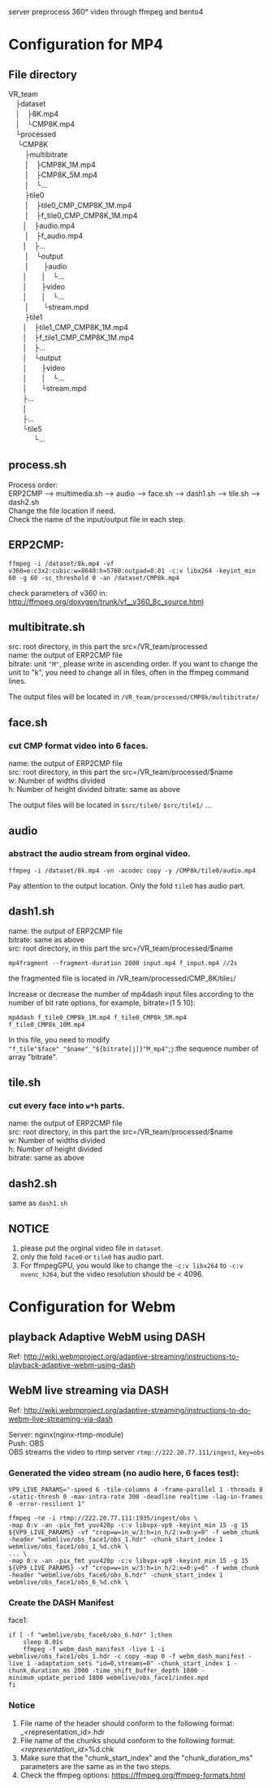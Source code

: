 server
preprocess 360° video through ffmpeg and bento4

# Configuration for MP4
## File directory
VR_team   
　├dataset  
　│　├8K.mp4  
　│　└CMP8K.mp4  
　└processed  
　  └CMP8K  
　　  ├multibitrate  
　　  │　├CMP8K_1M.mp4  
　　  │　├CMP8K_5M.mp4  
　　  │　└...  
　　  ├tile0  
　　  │　├tile0_CMP_CMP8K_1M.mp4  
　　  │　├f_tile0_CMP_CMP8K_1M.mp4  
  　　│　├audio.mp4  
　  　│　├f_audio.mp4  
  　　│　├...  
　　  │　└output  
　  　│　　├audio  
  　　│　　│　└...  
  　　│　　├video  
  　　│　　│　└...  
　  　│　　└stream.mpd  
　　  ├tile1  
  　　│　├tile1_CMP_CMP8K_1M.mp4  
  　　│　├f_tile1_CMP_CMP8K_1M.mp4    
  　　│　├...  
  　　│　└output  
  　　│　　├video  
  　　│　　│　└...  
  　　│　　└stream.mpd      
  　　├...  
  　　│  
  　　├...  
  　　└tile5  
　  　 　└...  

## process.sh
Process order:  
ERP2CMP --> multimedia.sh --> audio --> face.sh --> dash1.sh --> tile.sh --> dash2.sh    
Change the file location if need.  
Check the name of the input/output file in each step.  

## ERP2CMP:  
```
ffmpeg -i /dataset/8k.mp4 -vf v360=e:c3x2:cubic:w=8640:h=5760:outpad=0.01 -c:v libx264 -keyint_min 60 -g 60 -sc_threshold 0 -an /dataset/CMP8k.mp4
```
check parameters of v360 in: http://ffmpeg.org/doxygen/trunk/vf__v360_8c_source.html

## multibitrate.sh
src: root directory, in this part the src=/VR_team/processed   
name: the output of ERP2CMP file  
bitrate: unit `"M"`, please write in ascending order. If you want to change the unit to "k", you need to change all in files, often in the ffmpeg command lines.    

The output files will be located in `/VR_team/processed/CMP8k/multibitrate/`  

## face.sh
### cut CMP format video into 6 faces.
name: the output of ERP2CMP file  
src: root directory, in this part the src=/VR_team/processed/$name  
w: Number of widths divided  
h: Number of height divided
bitrate: same as above

The output files will be located in `$src/tile0/` `$src/tile1/` ...

## audio
### abstract the audio stream from orginal video.   
```
ffmpeg -i /dataset/8k.mp4 -vn -acodec copy -y /CMP8k/tile0/audio.mp4
```
Pay attention to the output location. Only the fold `tile0` has audio part.  

## dash1.sh
name: the output of ERP2CMP file  
bitrate: same as above  
src: root directory, in this part the src=/VR_team/processed/$name
```
mp4fragment --fragment-duration 2000 input.mp4 f_input.mp4 //2s
```
the fragmented file is located in /VR_team/processed/CMP_8K/tile`i`/

Increase or decrease the number of mp4dash input files according to the number of bit rate options, for example, bitrate=(1 5 10):  
```
mp4dash f_tile0_CMP8k_1M.mp4 f_tile0_CMP8k_5M.mp4 f_tile0_CMP8k_10M.mp4
```
In this file, you need to modify `"f_tile"$face"_"$name"_"${bitrate[j]}"M_mp4"`;`j`:the sequence number of array "bitrate". 

## tile.sh
### cut every face into `w*h` parts.  
name: the output of ERP2CMP file  
src: root directory, in this part the src=/VR_team/processed/$name  
w: Number of widths divided  
h: Number of height divided  
bitrate: same as above

## dash2.sh
same as `dash1.sh`

## NOTICE
1. please put the orginal video file in `dataset`.  
2. only the fold `face0` or `tile0` has audio part.  
3. For ffmpegGPU, you would like to change the `-c:v libx264` to `-c:v nvenc_h264`, but the video resolution should be < 4096.

# Configuration for Webm  
## playback Adaptive WebM using DASH  
Ref: http://wiki.webmproject.org/adaptive-streaming/instructions-to-playback-adaptive-webm-using-dash  

## WebM live streaming via DASH  
Ref: http://wiki.webmproject.org/adaptive-streaming/instructions-to-do-webm-live-streaming-via-dash

Server: nginx(nginx-rtmp-module)  
Push: OBS  
OBS streams the video to rtmp server `rtmp://222.20.77.111/ingest`, `key=obs`

### Generated the video stream (no audio here, 6 faces test):
`VP9_LIVE_PARAMS="-speed 6 -tile-columns 4 -frame-parallel 1 -threads 8 -static-thresh 0 -max-intra-rate 300 -deadline realtime -lag-in-frames 0 -error-resilient 1"`

```
ffmpeg -re -i rtmp://222.20.77.111:1935/ingest/obs \  
-map 0:v -an -pix_fmt yuv420p -c:v libvpx-vp9 -keyint_min 15 -g 15 ${VP9_LIVE_PARAMS} -vf "crop=w=in_w/3:h=in_h/2:x=0:y=0" -f webm_chunk -header "webmlive/obs_face1/obs_1.hdr" -chunk_start_index 1 webmlive/obs_face1/obs_1_%d.chk \  
... \
-map 0:v -an -pix_fmt yuv420p -c:v libvpx-vp9 -keyint_min 15 -g 15 ${VP9_LIVE_PARAMS} -vf "crop=w=in_w/3:h=in_h/2:x=0:y=0" -f webm_chunk -header "webmlive/obs_face6/obs_6.hdr" -chunk_start_index 1 webmlive/obs_face1/obs_6_%d.chk \  
```
### Create the DASH Manifest   
face1:
```
if [ -f "webmlive/obs_face6/obs_6.hdr" ];then  
    sleep 0.01s  
    ffmpeg -f webm_dash_manifest -live 1 -i webmlive/obs_face1/obs_1.hdr -c copy -map 0 -f webm_dash_manifest -live 1 -adaptation_sets "id=0,streams=0" -chunk_start_index 1 -chunk_duration_ms 2000 -time_shift_buffer_depth 1800 -minimum_update_period 1800 webmlive/obs_face1/index.mpd
fi
```
### Notice 
1. File name of the header should conform to the following format: <prefix>_<representation_id>.hdr  
2. File name of the chunks should conform to the following format: <prefix>_<representation_id>_%d.chk
3. Make sure that the "chunk_start_index" and the "chunk_duration_ms" parameters are the same as in the two steps.
4. Check the ffmpeg options: https://ffmpeg.org/ffmpeg-formats.html






